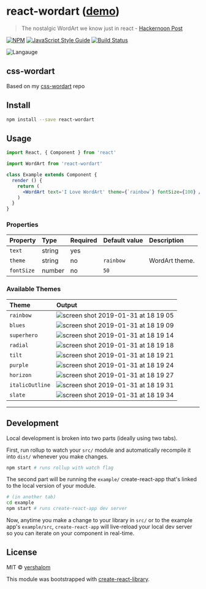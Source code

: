 # react-wordart ([demo](https://yershalom.github.io/react-wordart/))

> The nostalgic WordArt we know just in react - [Hackernoon Post](https://hackernoon.com/when-dev-gets-nostalgic-17901c4f703f)

[![NPM](https://img.shields.io/npm/v/react-wordart.svg)](https://www.npmjs.com/package/react-wordart) [![JavaScript Style Guide](https://img.shields.io/badge/code_style-standard-brightgreen.svg)](https://standardjs.com) [![Build Status](https://travis-ci.org/yershalom/react-wordart.svg?branch=master)](https://travis-ci.org/yershalom/react-wordart)

![Langauge](https://badge.langauge.io/yershalom/react-wordart)

## css-wordart

Based on my [css-wordart](https://github.com/yershalom/css-wordart) repo

## Install

```bash
npm install --save react-wordart
```

## Usage

```jsx
import React, { Component } from 'react'

import WordArt from 'react-wordart'

class Example extends Component {
  render () {
    return (
      <WordArt text='I Love WordArt' theme={`rainbow`} fontSize={100} />
    )
  }
}
```

### Properties

Property | Type | Required | Default value | Description
:--- | :--- | :--- | :--- | :---
`text`|string|yes||
`theme`|string|no|`rainbow`| WordArt theme.
`fontSize`|number|no|`50`|

### Available Themes
Theme | Output
:--- | :---
`rainbow` | ![screen shot 2019-01-31 at 18 19 05](https://user-images.githubusercontent.com/16322616/52068180-d7539280-2584-11e9-990e-c8c1d4fb3011.png)
`blues` | ![screen shot 2019-01-31 at 18 19 09](https://user-images.githubusercontent.com/16322616/52068181-d7539280-2584-11e9-9087-aefefb0003a7.png)
`superhero` | ![screen shot 2019-01-31 at 18 19 14](https://user-images.githubusercontent.com/16322616/52068182-d7539280-2584-11e9-82e8-2e934bf4fb28.png)
`radial` | ![screen shot 2019-01-31 at 18 19 18](https://user-images.githubusercontent.com/16322616/52068184-d7ec2900-2584-11e9-8c5e-1c23d1a8cfbf.png)
`tilt` | ![screen shot 2019-01-31 at 18 19 21](https://user-images.githubusercontent.com/16322616/52068185-d7ec2900-2584-11e9-8f54-d63eb504496a.png)
`purple` | ![screen shot 2019-01-31 at 18 19 24](https://user-images.githubusercontent.com/16322616/52068186-d7ec2900-2584-11e9-9812-e73f9f2e00e4.png)
`horizon` | ![screen shot 2019-01-31 at 18 19 27](https://user-images.githubusercontent.com/16322616/52068187-d7ec2900-2584-11e9-9575-e85c3f8259e2.png)
`italicOutline` | ![screen shot 2019-01-31 at 18 19 31](https://user-images.githubusercontent.com/16322616/52068188-d884bf80-2584-11e9-814b-56b9d6df1251.png)
`slate` | ![screen shot 2019-01-31 at 18 19 34](https://user-images.githubusercontent.com/16322616/52068189-d884bf80-2584-11e9-9e3c-572aec718ab1.png)

-----

## Development

Local development is broken into two parts (ideally using two tabs).

First, run rollup to watch your `src/` module and automatically recompile it into `dist/` whenever you make changes.

```bash
npm start # runs rollup with watch flag
```

The second part will be running the `example/` create-react-app that's linked to the local version of your module.

```bash
# (in another tab)
cd example
npm start # runs create-react-app dev server
```

Now, anytime you make a change to your library in `src/` or to the example app's `example/src`, `create-react-app` will live-reload your local dev server so you can iterate on your component in real-time.


## License

MIT © [yershalom](https://github.com/yershalom)

This module was bootstrapped with [create-react-library](https://github.com/transitive-bullshit/create-react-library).
